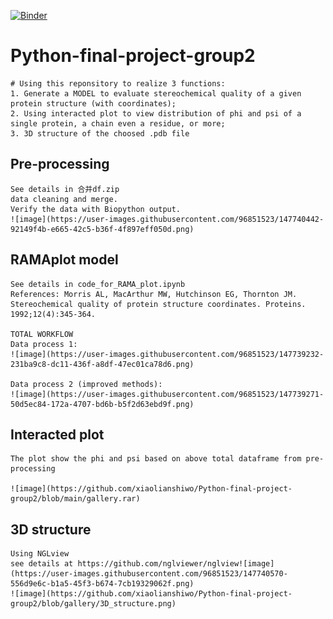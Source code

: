 [![Binder](https://mybinder.org/badge_logo.svg)](https://mybinder.org/v2/gh/xiaolianshiwo/Python-final-project-group2/HEAD)
# Python-final-project-group2
    # Using this reponsitory to realize 3 functions:
    1. Generate a MODEL to evaluate stereochemical quality of a given protein structure (with coordinates);
    2. Using interacted plot to view distribution of phi and psi of a single protein, a chain even a residue, or more;
    3. 3D structure of the choosed .pdb file
		
## Pre-processing
    See details in 合并df.zip
    data cleaning and merge.
    Verify the data with Biopython output.
    ![image](https://user-images.githubusercontent.com/96851523/147740442-92149f4b-e665-42c5-b36f-4f897eff050d.png)
    
## RAMAplot model
    See details in code_for_RAMA_plot.ipynb
    References: Morris AL, MacArthur MW, Hutchinson EG, Thornton JM. Stereochemical quality of protein structure coordinates. Proteins. 1992;12(4):345-364.
    
    TOTAL WORKFLOW
    Data process 1:
    ![image](https://user-images.githubusercontent.com/96851523/147739232-231ba9c8-dc11-436f-a8df-47ec01ca78d6.png)
    
    Data process 2 (improved methods):
    ![image](https://user-images.githubusercontent.com/96851523/147739271-50d5ec84-172a-4707-bd6b-b5f2d63ebd9f.png)
    
## Interacted plot
    The plot show the phi and psi based on above total dataframe from pre-processing
    
    ![image](https://github.com/xiaolianshiwo/Python-final-project-group2/blob/main/gallery.rar)
    
## 3D structure
    Using NGLview
    see details at https://github.com/nglviewer/nglview![image](https://user-images.githubusercontent.com/96851523/147740570-556d9e6c-b1a5-45f3-b674-7cb19329062f.png)
    ![image](https://github.com/xiaolianshiwo/Python-final-project-group2/blob/gallery/3D_structure.png)
